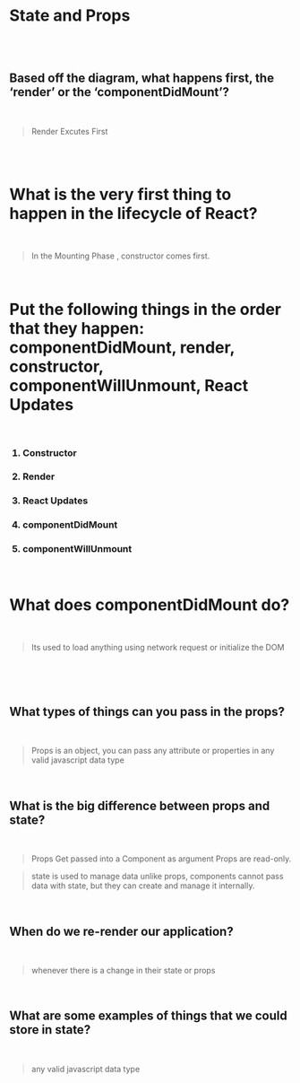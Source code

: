 # State and Props

<br>
<br>


## Based off the diagram, what happens first, the ‘render’ or the ‘componentDidMount’?

<br>

> Render  Excutes First
<br>

<br>

# What is the very first thing to happen in the lifecycle of React?

<br>

> In the Mounting Phase , constructor comes first.

<br>


# Put the following things in the order that they happen: componentDidMount, render, constructor, componentWillUnmount, React Updates

<br>

<ol>

### <li>Constructor</li>
###  <li>Render</li>
### <li>React Updates</li>
### <li>componentDidMount</li>
### <li>componentWillUnmount</li>
</ol>

<br>

# What does componentDidMount do?

<br>

> Its used to load anything using network request or initialize the DOM

<br>
<br>
<br>

## What types of things can you pass in the props?

<br>

> Props is an object, you can pass any attribute or properties in any valid javascript data type

<br>

## What is the big difference between props and state?

<br>

> Props Get passed into a Component as argument
> Props are read-only.

> state is used to manage data
> unlike props, components cannot pass data with state, but they can create and manage it internally.

<br>

## When do we re-render our application?

<br>

> whenever there is a change in their state or props

<br>

## What are some examples of things that we could store in state?

<br>

> any valid javascript data type

<br>
